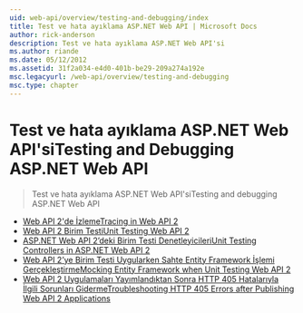 ```yaml
---
uid: web-api/overview/testing-and-debugging/index
title: Test ve hata ayıklama ASP.NET Web API | Microsoft Docs
author: rick-anderson
description: Test ve hata ayıklama ASP.NET Web API'si
ms.author: riande
ms.date: 05/12/2012
ms.assetid: 31f2a034-e4d0-401b-be29-209a274a192e
msc.legacyurl: /web-api/overview/testing-and-debugging
msc.type: chapter
---
```

<a name="testing-and-debugging-aspnet-web-api"></a><span data-ttu-id="80301-103">Test ve hata ayıklama ASP.NET Web API'si</span><span class="sxs-lookup"><span data-stu-id="80301-103">Testing and Debugging ASP.NET Web API</span></span>
====================
> <span data-ttu-id="80301-104">Test ve hata ayıklama ASP.NET Web API'si</span><span class="sxs-lookup"><span data-stu-id="80301-104">Testing and debugging ASP.NET Web API</span></span>


- [<span data-ttu-id="80301-105">Web API 2'de İzleme</span><span class="sxs-lookup"><span data-stu-id="80301-105">Tracing in Web API 2</span></span>](tracing-in-aspnet-web-api.md)
- [<span data-ttu-id="80301-106">Web API 2 Birim Testi</span><span class="sxs-lookup"><span data-stu-id="80301-106">Unit Testing Web API 2</span></span>](unit-testing-with-aspnet-web-api.md)
- [<span data-ttu-id="80301-107">ASP.NET Web API 2’deki Birim Testi Denetleyicileri</span><span class="sxs-lookup"><span data-stu-id="80301-107">Unit Testing Controllers in ASP.NET Web API 2</span></span>](unit-testing-controllers-in-web-api.md)
- [<span data-ttu-id="80301-108">Web API 2’ye Birim Testi Uygularken Sahte Entity Framework İşlemi Gerçekleştirme</span><span class="sxs-lookup"><span data-stu-id="80301-108">Mocking Entity Framework when Unit Testing Web API 2</span></span>](mocking-entity-framework-when-unit-testing-aspnet-web-api-2.md)
- [<span data-ttu-id="80301-109">Web API 2 Uygulamaları Yayımlandıktan Sonra HTTP 405 Hatalarıyla İlgili Sorunları Giderme</span><span class="sxs-lookup"><span data-stu-id="80301-109">Troubleshooting HTTP 405 Errors after Publishing Web API 2 Applications</span></span>](troubleshooting-http-405-errors-after-publishing-web-api-applications.md)
